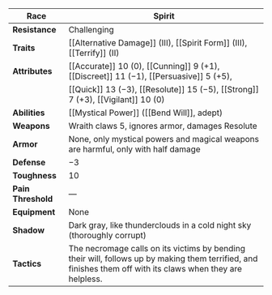 
| **Race**           | Spirit                                                                                                                                                      |
| ------------------ | ----------------------------------------------------------------------------------------------------------------------------------------------------------- |
| **Resistance**     | Challenging                                                                                                                                                 |
| **Traits**         | [[Alternative Damage]] (III), [[Spirit Form]] (III), [[Terrify]] (II)                                                                                       |
| **Attributes**     | [[Accurate]] 10 (0), [[Cunning]] 9 (+1), [[Discreet]] 11 (−1), [[Persuasive]] 5 (+5),                                                                       |
|                    | [[Quick]] 13 (−3), [[Resolute]] 15 (−5), [[Strong]] 7 (+3), [[Vigilant]] 10 (0)                                                                             |
| **Abilities**      | [[Mystical Power]] ([[Bend Will]], adept)                                                                                                                   |
| **Weapons**        | Wraith claws 5, ignores armor, damages Resolute                                                                                                             |
| **Armor**          | None, only mystical powers and magical weapons are harmful, only with half damage                                                                           |
| **Defense**        | −3                                                                                                                                                          |
| **Toughness**      | 10                                                                                                                                                          |
| **Pain Threshold** | —                                                                                                                                                           |
| **Equipment**      | None                                                                                                                                                        |
| **Shadow**         | Dark gray, like thunderclouds in a cold night sky (thoroughly corrupt)                                                                                      |
| **Tactics**        | The necromage calls on its victims by bending their will, follows up by making them terrified, and finishes them off with its claws when they are helpless. |
